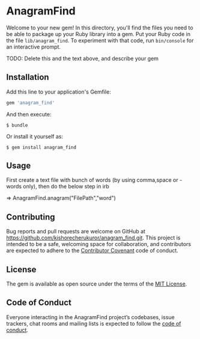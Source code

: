 # AnagramFind

Welcome to your new gem! In this directory, you'll find the files you need to be able to package up your Ruby library into a gem. Put your Ruby code in the file `lib/anagram_find`. To experiment with that code, run `bin/console` for an interactive prompt.

TODO: Delete this and the text above, and describe your gem

## Installation

Add this line to your application's Gemfile:

```ruby
gem 'anagram_find'
```

And then execute:

    $ bundle

Or install it yourself as:

    $ gem install anagram_find

## Usage

First create a text file with bunch of words (by using comma,space or - words only), then do the below step in irb

 => AnagramFind.anagram("FilePath","word")



## Contributing

Bug reports and pull requests are welcome on GitHub at https://github.com/kishorecherukuror/anagram_find.git. This project is intended to be a safe, welcoming space for collaboration, and contributors are expected to adhere to the [Contributor Covenant](http://contributor-covenant.org) code of conduct.

## License

The gem is available as open source under the terms of the [MIT License](https://opensource.org/licenses/MIT).

## Code of Conduct

Everyone interacting in the AnagramFind project’s codebases, issue trackers, chat rooms and mailing lists is expected to follow the [code of conduct](https://github.com/kishorecherukuror/anagram_find/blob/master/CODE_OF_CONDUCT.md).
